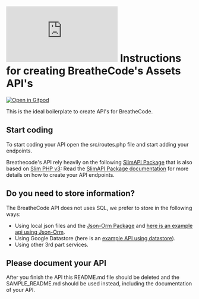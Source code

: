 # ![alt text](https://assets.breatheco.de/apis/img/images.php?blob&random&cat=icon&tags=breathecode,32) Instructions for creating BreatheCode's Assets API's

[![Open in Gitpod](https://gitpod.io/button/open-in-gitpod.svg)](https://gitpod.io#https://github.com/breatheco-de/assets-api-hello.git)

This is the ideal boilerplate to create API's for BreatheCode.

## Start coding

To start coding your API open the src/routes.php file and start adding your endpoints.

Breathecode's API rely heavily on the following [SlimAPI Package](https://github.com/alesanchezr/slim-api-wrapper/blob/master/README.md) that is also based on [Slim PHP v3](http://www.slimframework.com/docs/):
Read the [SlimAPI Package documentation](https://github.com/alesanchezr/slim-api-wrapper/blob/master/README.md) for more details on how to create your API endpoints.

## Do you need to store information?

The BreatheCode API does not uses SQL, we prefer to store in the following ways:
- Using local json files and the [Json-Orm Package](https://github.com/alesanchezr/json-orm) and [here is an example api using Json-Orm](https://github.com/breatheco-de/assets/tree/master/apis/replit).
- Using Google Datastore (here is an [example API using datastore](https://github.com/breatheco-de/assets/blob/master/apis/activity/routes.php)).
- Using other 3rd part services.

## Please document your API

After you finish the API this README.md file should be deleted and the SAMPLE_README.md should be used instead, including the documentation of your API.
